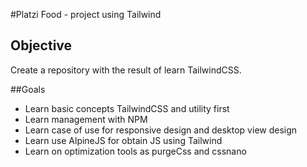 #Platzi Food - project using Tailwind

## Objective 

Create a repository with the result of learn TailwindCSS.

##Goals

- Learn basic concepts TailwindCSS and utility first
- Learn management with NPM
- Learn case of use for responsive design and desktop view design
- Learn use AlpineJS for obtain JS using Tailwind
- Learn on optimization tools as purgeCss and cssnano